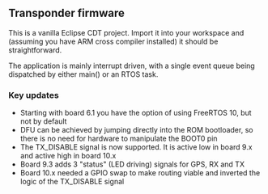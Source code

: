## Transponder firmware

This is a vanilla Eclipse CDT project. Import it into your workspace and (assuming you have ARM cross compiler installed) it should be straightforward.

The application is mainly interrupt driven, with a single event queue being dispatched by either main() or an RTOS task. 

### Key updates

 - Starting with board 6.1 you have the option of using FreeRTOS 10, but not by default
 - DFU can be achieved by jumping directly into the ROM bootloader, so there is no need for hardware to manipulate the BOOT0 pin
 - The TX_DISABLE signal is now supported. It is active low in board 9.x and active high in board 10.x 
 - Board 9.3 adds 3 "status" (LED driving) signals for GPS, RX and TX
 - Board 10.x needed a GPIO swap to make routing viable and inverted the logic of the TX_DISABLE signal

 
